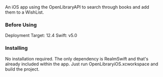 An iOS app using the OpenLibraryAPI to search through books and add them to a WishList. 

### Before Using

Deployment Target: 12.4
Swift: v5.0

### Installing

No installation required. The only dependency is RealmSwift and that's already included within the app. Just run OpenLibraryiOS.xcworkspace and build the project. 